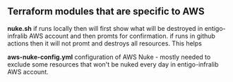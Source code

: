 ## Terraform modules that are specific to AWS ##

__nuke.sh__  if runs locally then will first show what will be destroyed in entigo-infralib AWS account and then promts for confirmation. if runs in github actions then it will not promt and destroys all resources.
This helps

__aws-nuke-config.yml__ configuration of AWS Nuke - mostly needed to exclude some resources that won't be nuked every day in entigo-infralib AWS account.
